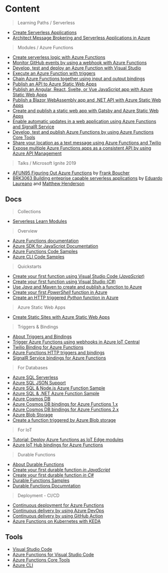 # Content

> Learning Paths / Serverless

* [Create Serverless Applications](https://docs.microsoft.com/en-us/learn/paths/create-serverless-applications/?WT.mc_id=academic-10922-cxa)
* [Architect Message Brokering and Serverless Applications in Azure](https://docs.microsoft.com/en-us/learn/paths/architect-messaging-serverless/?WT.mc_id=academic-10922-cxa)

> Modules / Azure Functions

* [Create serverless logic with Azure Functions](https://docs.microsoft.com/en-us/learn/modules/create-serverless-logic-with-azure-functions/?WT.mc_id=academic-10922-cxa)
* [Monitor GitHub events by using a webhook with Azure Functions](https://docs.microsoft.com/en-us/learn/modules/monitor-github-events-with-a-function-triggered-by-a-webhook/?WT.mc_id=academic-10922-cxa)
* [Develop, test and deploy an Azure Function with Visual Studio ](https://docs.microsoft.com/en-us/learn/modules/develop-test-deploy-azure-functions-with-visual-studio/?WT.mc_id=academic-10922-cxa)
* [Execute an Azure Function with triggers](https://docs.microsoft.com/en-us/learn/modules/execute-azure-function-with-triggers/?WT.mc_id=academic-10922-cxa)
* [Chain Azure Functions together using input and output bindings](https://docs.microsoft.com/en-us/learn/modules/chain-azure-functions-data-using-bindings/?WT.mc_id=academic-10922-cxa)
* [Publish an API to Azure Static Web Apps](https://docs.microsoft.com/en-gb/learn/modules/publish-static-web-app-api-preview-url/)
* [Publish an Angular, React, Svelte, or Vue JavaScript app with Azure Static Web Apps](https://docs.microsoft.com/en-gb/learn/modules/publish-app-service-static-web-app-api/)
* [Publish a Blazor WebAssembly app and .NET API with Azure Static Web Apps](https://docs.microsoft.com/en-gb/learn/modules/publish-app-service-static-web-app-api-dotnet/)
* [Create and publish a static web app with Gatsby and Azure Static Web Apps](https://docs.microsoft.com/en-gb/learn/modules/create-deploy-static-webapp-gatsby-app-service/)
* [Enable automatic updates in a web application using Azure Functions and SignalR Service ](https://docs.microsoft.com/en-us/learn/modules/automatic-update-of-a-webapp-using-azure-functions-and-signalr/?WT.mc_id=academic-10922-cxa)
* [Develop, test and publish Azure Functions by using Azure Functions Core Tools](https://docs.microsoft.com/en-us/learn/modules/develop-test-deploy-azure-functions-with-core-tools//?WT.mc_id=academic-10922-cxa)
* [Share your location as a text message using Azure Functions and Twilio ](https://docs.microsoft.com/en-us/learn/modules/send-location-over-sms-using-azure-functions-twilio/?WT.mc_id=academic-10922-cxa)
* [Expose multiple Azure Functions apps as a consistent API by using Azure API Management](https://docs.microsoft.com/en-us/learn/modules/build-serverless-api-with-functions-api-management/?WT.mc_id=academic-10922-cxa)

> Talks / Microsoft Ignite 2019

* [AFUN95 Figuring Out Azure Functions](https://myignite.techcommunity.microsoft.com/sessions/83218?source=sessions) by [Frank Boucher](https://myignite.techcommunity.microsoft.com/speaker/585722)
* [BRK3063 Building enteprise capable serverless applications](https://myignite.techcommunity.microsoft.com/sessions/81605?source=sessions) by [Eduardo Laureano](https://myignite.techcommunity.microsoft.com/speaker/588664) and [Matthew Henderson](https://myignite.techcommunity.microsoft.com/speaker/595253)

## Docs

> Collections

* [Serverless Learn Modules](https://docs.microsoft.com/en-us/users/nityan/collections/k73ohwqzen712?WT.mc_id=academic-10922-cxa)

> Overview

* [Azure Functions documentation](https://docs.microsoft.com/azure/azure-functions/?WT.mc_id=academic-10922-cxa)
* [Azure SDK for JavaScript Documentation](https://docs.microsoft.com/azure/javascript/?WT.mc_id=academic-10922-cxa)
* [Azure Functions Code Samples](https://docs.microsoft.com/en-us/samples/browse/?products=azure-functions?WT.mc_id=academic-10922-cxa)
* [Azure CLI Code Samples](https://docs.microsoft.com/en-us/azure/azure-functions/functions-cli-samples?WT.mc_id=academic-10922-cxa)

> Quickstarts

* [Create your first function using Visual Studio Code (_JavaScript_)](https://docs.microsoft.com/azure/azure-functions/functions-create-first-function-vs-code?WT.mc_id=academic-10922-cxa)
* [Create your first function using Visual Studio (_C#_)](https://docs.microsoft.com/en-us/azure/azure-functions/functions-create-your-first-function-visual-studio?WT.mc_id=academic-10922-cxa)
* [Use _Java_ and Maven to create and publish a function to Azure](https://docs.microsoft.com/en-us/azure/azure-functions/functions-create-first-java-maven?WT.mc_id=academic-10922-cxa)
* [Create your first _PowerShell_ function in Azure](https://docs.microsoft.com/en-us/azure/azure-functions/functions-create-first-function-powershell?WT.mc_id=academic-10922-cxa)
* [Create an HTTP triggered _Python_ function in Azure](https://docs.microsoft.com/en-us/azure/azure-functions/functions-create-first-function-python?WT.mc_id=academic-10922-cxa)

> Azure Static Web Apps

* [Create Static Sites with Azure Static Web Apps](https://docs.microsoft.com/en-us/azure/static-web-apps/)

> Triggers & Bindings

* [About Triggers and Bindings](https://docs.microsoft.com/en-us/azure/azure-functions/functions-triggers-bindings?WT.mc_id=academic-10922-cxa)
* [Trigger Azure Functions using webhooks in Azure IoT Central](https://docs.microsoft.com/en-us/azure/iot-central/core/howto-trigger-azure-functions?WT.mc_id=academic-10922-cxa)
* [Twilio Binding for Azure Functions](https://docs.microsoft.com/en-us/azure/azure-functions/functions-bindings-twilio?WT.mc_id=academic-10922-cxa)
* [Azure Functions HTTP triggers and bindings](https://docs.microsoft.com/en-us/azure/azure-functions/functions-bindings-http-webhook?tabs=javascript&WT.mc_id=academic-10922-cxa)
* [SignalR Service bindings for Azure Functions](https://docs.microsoft.com/en-us/azure/azure-functions/functions-bindings-signalr-service?WT.mc_id=academic-10922-cxa)

> For Databases

* [Azure SQL Serverless](https://docs.microsoft.com/en-us/azure/azure-sql/database/serverless-tier-overview)
* [Azure SQL JSON Support](https://docs.microsoft.com/en-us/azure/azure-sql/database/json-features)
* [Azure SQL & Node.js Azure Function Sample](https://docs.microsoft.com/en-us/samples/azure-samples/azure-sql-db-node-rest-api/azure-sql-db-node-rest-api/)
* [Azure SQL & .NET Azure Function Sample](https://docs.microsoft.com/en-us/samples/azure-samples/azure-sql-db-serverless-geospatial/azure-sql-db-serverless-geospatial/)
* [Azure Cosmos DB](https://docs.microsoft.com/en-us/azure/cosmos-db?WT.mc_id=academic-10922-cxa)
* [Azure Cosmos DB bindings for Azure Functions 1.x](https://docs.microsoft.com/en-us/azure/azure-functions/functions-bindings-cosmosdb?tabs=csharp&WT.mc_id=academic-10922-cxa)
* [Azure Cosmos DB bindings for Azure Functions 2.x](https://docs.microsoft.com/en-us/azure/azure-functions/functions-bindings-cosmosdb-v2?WT.mc_id=academic-10922-cxa)
* [Azure Blob Storage](https://docs.microsoft.com/en-us/azure/storage/?WT.mc_id=academic-10922-cxa)
* [Create a function triggered by Azure Blob storage](https://docs.microsoft.com/en-us/azure/azure-functions/functions-create-storage-blob-triggered-function?WT.mc_id=academic-10922-cxa)

> For IoT

* [Tutorial: Deploy Azure functions as IoT Edge modules](https://docs.microsoft.com/en-us/azure/iot-edge/tutorial-deploy-function?toc=%2fazure%2fazure-functions%2ftoc.json&WT.mc_id=academic-10922-cxa)
* [Azure IoT Hub bindings for Azure Functions](https://docs.microsoft.com/en-us/azure/azure-functions/functions-bindings-event-iot?WT.mc_id=academic-10922-cxa)

> Durable Functions

* [About Durable Functions](https://docs.microsoft.com/en-us/azure/azure-functions/durable/durable-functions-overview?WT.mc_id=academic-10922-cxa)
* [Create your first durable function _in JavaScript_](https://docs.microsoft.com/en-us/azure/azure-functions/durable/quickstart-js-vscode?WT.mc_id=academic-10922-cxa)
* [Create your first durable function _in C#_](https://docs.microsoft.com/en-us/azure/azure-functions/durable/durable-functions-create-first-csharp?WT.mc_id=academic-10922-cxa)
* [Durable Functions Samples](https://docs.microsoft.com/en-us/samples/browse/?products=azure-functions&term=durable?WT.mc_id=academic-10922-cxa)
* [Durable Functions Documntation](https://docs.microsoft.com/en-us/azure/azure-functions/durable/?WT.mc_id=academic-10922-cxa)

> Deployment - CI/CD

* [Continuous deployment for Azure Functions](https://docs.microsoft.com/en-us/azure/azure-functions/functions-continuous-deployment?WT.mc_id=academic-10922-cxa)
* [Continuous delivery by using Azure DevOps](https://docs.microsoft.com/en-us/azure/azure-functions/functions-how-to-azure-devops?WT.mc_id=academic-10922-cxa)
* [Continuous delivery by using GitHub Action](https://docs.microsoft.com/en-us/azure/azure-functions/functions-how-to-github-actions?WT.mc_id=academic-10922-cxa)
* [Azure Functions on Kubernetes with KEDA](https://docs.microsoft.com/en-us/azure/azure-functions/functions-kubernetes-keda?WT.mc_id=academic-10922-cxa)

## Tools

* [Visual Studio Code](https://code.visualstudio.com/?WT.mc_id=academic-10922-cxa)
* [Azure Functions for Visual Studio Code](https://marketplace.visualstudio.com/items?itemName=ms-azuretools.vscode-azurefunctions&WT.mc_id=academic-10922-cxa)
* [Azure Functions Core Tools](https://docs.microsoft.com/azure/azure-functions/functions-run-local?WT.mc_id=academic-10922-cxa)
* [Azure CLI](https://docs.microsoft.com/en-us/cli/azure/?view=azure-cli-latest?WT.mc_id=academic-10922-cxa)
